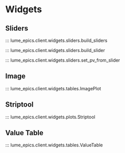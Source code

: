 # Widgets

## Sliders 
::: lume_epics.client.widgets.sliders.build_sliders

::: lume_epics.client.widgets.sliders.build_slider

::: lume_epics.client.widgets.sliders.set_pv_from_slider

## Image
::: lume_epics.client.widgets.tables.ImagePlot

## Striptool
::: lume_epics.client.widgets.plots.Striptool


## Value Table
::: lume_epics.client.widgets.tables.ValueTable